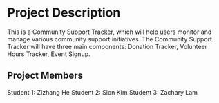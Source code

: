 # Project Description

This is a Community Support Tracker, which will help users monitor and manage various community support initiatives. The Community Support Tracker will have three main components: Donation Tracker, Volunteer Hours Tracker, Event Signup.

## Project Members

Student 1: Zizhang He
Student 2: Sion Kim
Student 3: Zachary Lam
